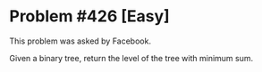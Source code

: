 # Problem #426 [Easy]

This problem was asked by Facebook.

Given a binary tree, return the level of the tree with minimum sum.
